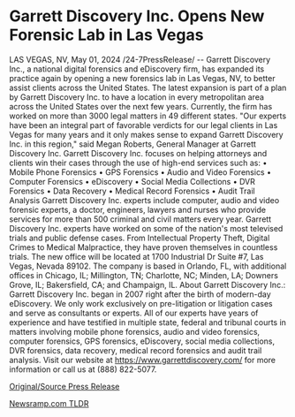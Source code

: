 # Garrett Discovery Inc. Opens New Forensic Lab in Las Vegas

LAS VEGAS, NV, May 01, 2024 /24-7PressRelease/ -- Garrett Discovery Inc., a national digital forensics and eDiscovery firm, has expanded its practice again by opening a new forensics lab in Las Vegas, NV, to better assist clients across the United States.  The latest expansion is part of a plan by Garrett Discovery Inc. to have a location in every metropolitan area across the United States over the next few years. Currently, the firm has worked on more than 3000 legal matters in 49 different states.  "Our experts have been an integral part of favorable verdicts for our legal clients in Las Vegas for many years and it only makes sense to expand Garrett Discovery Inc. in this region," said Megan Roberts, General Manager at Garrett Discovery Inc.  Garrett Discovery Inc. focuses on helping attorneys and clients win their cases through the use of high-end services such as:  • Mobile Phone Forensics • GPS Forensics • Audio and Video Forensics • Computer Forensics • eDiscovery • Social Media Collections • DVR Forensics • Data Recovery • Medical Record Forensics • Audit Trail Analysis  Garrett Discovery Inc. experts include computer, audio and video forensic experts, a doctor, engineers, lawyers and nurses who provide services for more than 500 criminal and civil matters every year.  Garrett Discovery Inc. experts have worked on some of the nation's most televised trials and public defense cases. From Intellectual Property Theft, Digital Crimes to Medical Malpractice, they have proven themselves in countless trials.  The new office will be located at 1700 Industrial Dr Suite #7, Las Vegas, Nevada 89102. The company is based in Orlando, FL, with additional offices in Chicago, IL; Millington, TN; Charlotte, NC; Minden, LA; Downers Grove, IL; Bakersfield, CA; and Champaign, IL.  About Garrett Discovery Inc.: Garrett Discovery Inc. began in 2007 right after the birth of modern-day eDiscovery. We only work exclusively on pre-litigation or litigation cases and serve as consultants or experts. All of our experts have years of experience and have testified in multiple state, federal and tribunal courts in matters involving mobile phone forensics, audio and video forensics, computer forensics, GPS forensics, eDiscovery, social media collections, DVR forensics, data recovery, medical record forensics and audit trail analysis. Visit our website at https://www.garrettdiscovery.com/ for more information or call us at (888) 822-5077. 

[Original/Source Press Release](https://www.24-7pressrelease.com/press-release/510549/garrett-discovery-inc-opens-new-forensic-lab-in-las-vegas) 

[Newsramp.com TLDR](https://newsramp.com/None) 